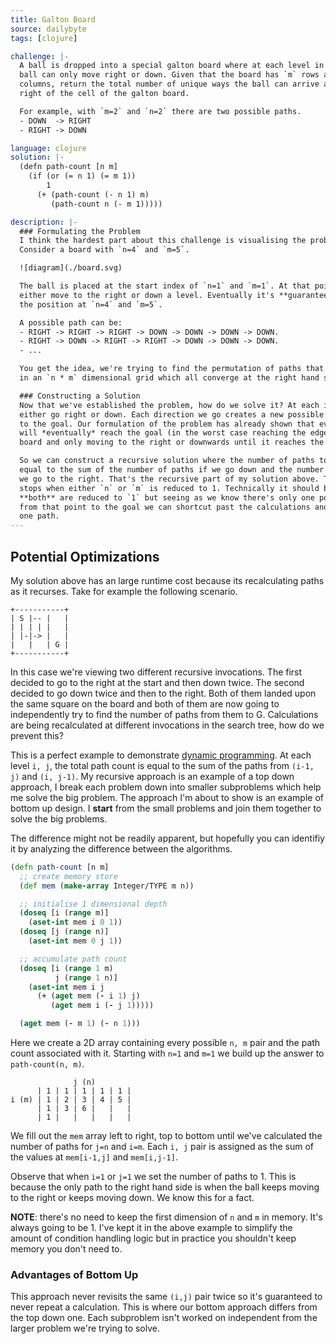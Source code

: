 ```yaml
---
title: Galton Board
source: dailybyte
tags: [clojure]

challenge: |-
  A ball is dropped into a special galton board where at each level in the board the
  ball can only move right or down. Given that the board has `m` rows and `n`
  columns, return the total number of unique ways the ball can arrive at the bottom
  right of the cell of the galton board.

  For example, with `m=2` and `n=2` there are two possible paths.
  - DOWN  -> RIGHT
  - RIGHT -> DOWN

language: clojure
solution: |-
  (defn path-count [n m]
    (if (or (= n 1) (= m 1))
        1
      (+ (path-count (- n 1) m)
         (path-count n (- m 1)))))

description: |-
  ### Formulating the Problem
  I think the hardest part about this challenge is visualising the problem.
  Consider a board with `n=4` and `m=5`.

  ![diagram](./board.svg)

  The ball is placed at the start index of `n=1` and `m=1`. At that point it can
  either move to the right or down a level. Eventually it's **guaranteed** to reach
  the position at `n=4` and `m=5`.

  A possible path can be:
  - RIGHT -> RIGHT -> RIGHT -> DOWN -> DOWN -> DOWN -> DOWN.
  - RIGHT -> DOWN -> RIGHT -> RIGHT -> DOWN -> DOWN -> DOWN.
  - ...

  You get the idea, we're trying to find the permutation of paths that can be formed
  in an `n * m` dimensional grid which all converge at the right hand side.

  ### Constructing a Solution
  Now that we've established the problem, how do we solve it? At each iteration we can
  either go right or down. Each direction we go creates a new possible path we can go
  to the goal. Our formulation of the problem has already shown that every path we take
  will *eventually* reach the goal (in the worst case reaching the edge of the
  board and only moving to the right or downwards until it reaches the goal).

  So we can construct a recursive solution where the number of paths to the goal is
  equal to the sum of the number of paths if we go down and the number of paths if
  we go to the right. That's the recursive part of my solution above. The base case
  stops when either `n` or `m` is reduced to 1. Technically it should be when
  **both** are reduced to `1` but seeing as we know there's only one possible path
  from that point to the goal we can shortcut past the calculations and count it as
  one path.
---
```


## Potential Optimizations
My solution above has an large runtime cost because its recalculating paths as it
recurses. Take for example the following scenario.

```text
+-----------+
| S |-- |   |
| | | | |   |
| |-|-> |   |
|   |   | G |
+-----------+
```

In this case we're viewing two different recursive invocations. The first decided to
go to the right at the start and then down twice. The second decided to go down twice
and then to the right. Both of them landed upon the same square on the board and both
of them are now going to independently try to find the number of paths from them to G.
Calculations are being recalculated at different invocations in the search tree, how
do we prevent this?

This is a perfect example to demonstrate [dynamic programming][dp]. At each level `i,
j`, the total path count is equal to the sum of the paths from `(i-1, j)` and `(i,
j-1)`. My recursive approach is an example of a top down approach, I break each
problem down into smaller subproblems which help me solve the big problem. The
approach I'm about to show is an example of bottom up design. I **start** from the
small problems and join them together to solve the big problems.

[dp]: https://en.wikipedia.org/wiki/Dynamic_programming

The difference might not be readily apparent, but hopefully you can identifiy it by
analyzing the difference between the algorithms.

```clojure
(defn path-count [n m]
  ;; create memory store
  (def mem (make-array Integer/TYPE m n))

  ;; initialise 1 dimensional depth
  (doseq [i (range m)]
    (aset-int mem i 0 1))
  (doseq [j (range n)]
    (aset-int mem 0 j 1))

  ;; accumulate path count
  (doseq [i (range 1 m)
          j (range 1 n)]
    (aset-int mem i j
      (+ (aget mem (- i 1) j)
         (aget mem i (- j 1)))))

  (aget mem (- m 1) (- n 1)))
```

Here we create a 2D array containing every possible `n, m` pair and the path
count associated with it. Starting with `n=1` and `m=1` we build up the answer
to `path-count(n, m)`.

```text
              j (n)
      | 1 | 1 | 1 | 1 | 1 |
i (m) | 1 | 2 | 3 | 4 | 5 |
      | 1 | 3 | 6 |   |   |
      | 1 |   |   |   |   |
```

We fill out the `mem` array left to right, top to bottom until we've calculated the
number of paths for `j=n` and `i=m`. Each `i, j` pair is assigned as the sum of the
values at `mem[i-1,j]` and `mem[i,j-1]`.

Observe that when `i=1` or `j=1` we set the number of paths to 1. This is because the
only path to the right hand side is when the ball keeps moving to the right or keeps
moving down. We know this for a fact.

**NOTE**: there's no need to keep the first dimension of `n` and `m` in memory. It's
always going to be 1. I've kept it in the above example to simplify the amount of
condition handling logic but in practice you shouldn't keep memory you don't need to.

### Advantages of Bottom Up
This approach never revisits the same `(i,j)` pair twice so it's guaranteed to never
repeat a calculation. This is where our bottom approach differs from the top down
one. Each subproblem isn't worked on independent from the larger problem we're trying
to solve.
